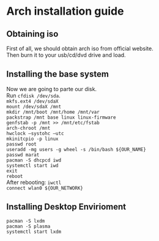 # Arch installation guide
## Obtaining iso
First of all, we should obtain arch iso from official website.    
Then burn it to your usb/cd/dvd drive and load.
## Installing the base system
Now we are going to parte our disk.  
Run `cfdisk /dev/sda`.  
`mkfs.ext4 /dev/sdaX`  
`mount /dev/sdaX /mnt`  
`mkdir /mnt/boot /mnt/home /mnt/var`  
`packstrap /mnt base linux linux-firmware`  
`genfstab -p /mnt >> /mnt/etc/fstab`  
`arch-chroot /mnt`  
`hwclock —systohc —utc`  
`mkinitcpio -p linux`  
`passwd root`  
`useradd -mg users -g wheel -s /bin/bash ${OUR_NAME}`  
`passwd marat`  
`pacman -S dhcpcd iwd`  
`systemctl start iwd`  
`exit`  
`reboot`  
After rebooting:
`iwctl`  
`connect wlan0 ${OUR_NETWORK}`
## Installing Desktop Envirioment
`pacman -S lxdm`  
`pacman -S plasma`  
`systemctl start lxdm`  
